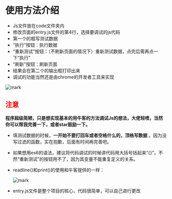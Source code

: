 ﻿# 使用方法介绍

* Js文件放在code文件夹内
* 修改页面的entry.js文件的第4行，选择要调试的js代码
* 第一个的框写测试数据
* “执行”按钮：执行数据
* “重新测试”按钮：（不刷新页面的情况下）重新测试数据，点完后需再点一下“执行”
* “刷新”按钮：刷新页面
* 结果会在第二个的输出框打印出来
* 调试的功能当然还是由chrome的开发者工具来实现

![mark](http://onxem9xtk.bkt.clouddn.com/blog/170911/BlIEHhBFfi.gif)

## <span style="color:red">注意</spn>
**程序超级简陋，只是想实现基本的用牛客的方法调试Js的想法，大佬轻喷，当然你可以帮我完善一下，或者star鼓励一下。**

* 填测试数据的时候，**一开始不要打回车或者空格什么的，顶格写数据** 。因为没写过滤的函数，实在抱歉，后面有时间再完善吧。
* 如果想用es6的语法，建议将代码调试的时候讲代码用大括号括起来“{}”，不然“重新测试”的按钮用不了，因为其变量不能重复定义的关系。
* readline()和print()的使用和牛客提供的一样：

	![mark](http://onxem9xtk.bkt.clouddn.com/blog/170911/li2eDHfaAk.png)

* entry.js文件是整个项目的核心，代码很简单，可以自己进行更改
